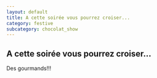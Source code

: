 ```yaml
---
layout: default
title: A cette soirée vous pourrez croiser...
category: festive
subcategory: chocolat_show
---
```


## A cette soirée vous pourrez croiser...

Des gourmands!!!
